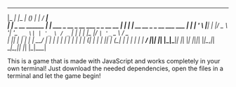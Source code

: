   _____                    _______                  _             _       _____                      
 |_   _|                  |__   __|                (_)           | |     / ____|                     
   | |  _ __     ______      | | ___ _ __ _ __ ___  _ _ __   __ _| |    | |  __  __ _ _ __ ___   ___ 
   | | | '_ \   |______|     | |/ _ \ '__| '_ ` _ \| | '_ \ / _` | |    | | |_ |/ _` | '_ ` _ \ / _ \
  _| |_| | | |               | |  __/ |  | | | | | | | | | | (_| | |    | |__| | (_| | | | | | |  __/
 |_____|_| |_|               |_|\___|_|  |_| |_| |_|_|_| |_|\__,_|_|     \_____|\__,_|_| |_| |_|\___|
                                                                                                     
                                                                                                     
                                                                                                     
                                                                                                     
This is a game that is made with JavaScript and works completely in your own terminal! Just download the needed dependencies, open the files in a terminal and let the game begin!

